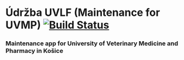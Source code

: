 # Údržba UVLF (Maintenance for UVMP) [![Build Status](https://travis-ci.org/michaltakac/udrzba-uvlf.svg?branch=master)](https://travis-ci.org/michaltakac/udrzba-uvlf)
### Maintenance app for University of Veterinary Medicine and Pharmacy in Košice


